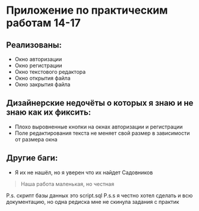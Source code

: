 # Приложение по практическим работам 14-17

## Реализованы:
* Окно авторизации
* Окно регистрации
* Окно текстового редактора
* Окно открытия файла
* Окно закрытия файла

## Дизайнерские недочёты о которых я знаю и не знаю как их фиксить:
* Плохо выровненные кнопки на окнах авторизации и регистрации
* Поле редактирования текста не меняет свой размер в зависимости от размера окна

## Другие баги:
* Я их не нашёл, но я уверен что их найдет Садовников

> Наша работа маленькая, но честная

P.s. скрипт базы данных это script.sql
P.s.s я честно хотел сделать и всю документацию, но одна редиска мне не скинула задания с практик